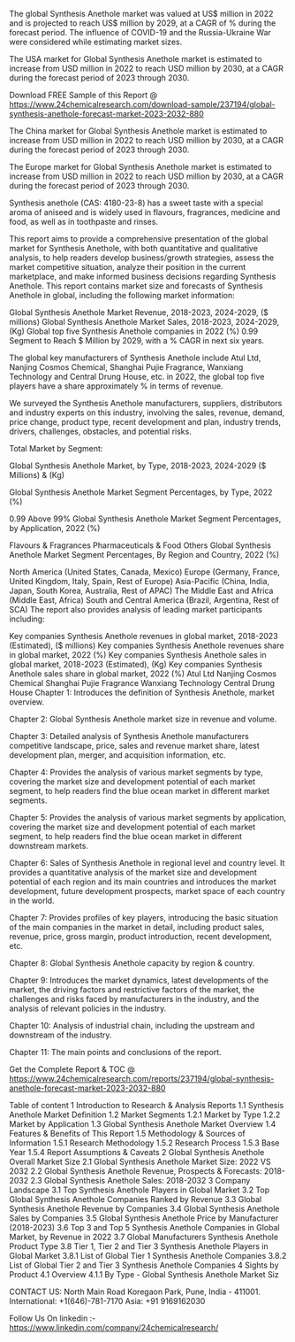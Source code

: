 The global Synthesis Anethole market was valued at US$ million in 2022 and is projected to reach US$ million by 2029, at a CAGR of % during the forecast period. The influence of COVID-19 and the Russia-Ukraine War were considered while estimating market sizes.

The USA market for Global Synthesis Anethole  market is estimated to increase from USD million in 2022 to reach USD million by 2030, at a CAGR during the forecast period of 2023 through 2030.

Download FREE Sample of this Report @ https://www.24chemicalresearch.com/download-sample/237194/global-synthesis-anethole-forecast-market-2023-2032-880

The China market for Global Synthesis Anethole  market is estimated to increase from USD million in 2022 to reach USD million by 2030, at a CAGR during the forecast period of 2023 through 2030.

The Europe market for Global Synthesis Anethole  market is estimated to increase from USD million in 2022 to reach USD million by 2030, at a CAGR during the forecast period of 2023 through 2030.

Synthesis anethole (CAS: 4180-23-8) has a sweet taste with a special aroma of aniseed and is widely used in flavours, fragrances, medicine and food, as well as in toothpaste and rinses.

This report aims to provide a comprehensive presentation of the global market for Synthesis Anethole, with both quantitative and qualitative analysis, to help readers develop business/growth strategies, assess the market competitive situation, analyze their position in the current marketplace, and make informed business decisions regarding Synthesis Anethole. This report contains market size and forecasts of Synthesis Anethole in global, including the following market information:

Global Synthesis Anethole Market Revenue, 2018-2023, 2024-2029, ($ millions)
Global Synthesis Anethole Market Sales, 2018-2023, 2024-2029, (Kg)
Global top five Synthesis Anethole companies in 2022 (%)
0.99 Segment to Reach $ Million by 2029, with a % CAGR in next six years.

The global key manufacturers of Synthesis Anethole include Atul Ltd, Nanjing Cosmos Chemical, Shanghai Pujie Fragrance, Wanxiang Technology and Central Drung House, etc. in 2022, the global top five players have a share approximately % in terms of revenue.

We surveyed the Synthesis Anethole manufacturers, suppliers, distributors and industry experts on this industry, involving the sales, revenue, demand, price change, product type, recent development and plan, industry trends, drivers, challenges, obstacles, and potential risks.

Total Market by Segment:

Global Synthesis Anethole Market, by Type, 2018-2023, 2024-2029 ($ Millions) & (Kg)

Global Synthesis Anethole Market Segment Percentages, by Type, 2022 (%)

0.99
Above 99%
Global Synthesis Anethole Market Segment Percentages, by Application, 2022 (%)

Flavours & Fragrances
Pharmaceuticals & Food
Others
Global Synthesis Anethole Market Segment Percentages, By Region and Country, 2022 (%)

North America (United States, Canada, Mexico)
Europe (Germany, France, United Kingdom, Italy, Spain, Rest of Europe)
Asia-Pacific (China, India, Japan, South Korea, Australia, Rest of APAC)
The Middle East and Africa (Middle East, Africa)
South and Central America (Brazil, Argentina, Rest of SCA)
The report also provides analysis of leading market participants including:

Key companies Synthesis Anethole revenues in global market, 2018-2023 (Estimated), ($ millions)
Key companies Synthesis Anethole revenues share in global market, 2022 (%)
Key companies Synthesis Anethole sales in global market, 2018-2023 (Estimated), (Kg)
Key companies Synthesis Anethole sales share in global market, 2022 (%)
Atul Ltd
Nanjing Cosmos Chemical
Shanghai Pujie Fragrance
Wanxiang Technology
Central Drung House
Chapter 1: Introduces the definition of Synthesis Anethole, market overview.

Chapter 2: Global Synthesis Anethole market size in revenue and volume.

Chapter 3: Detailed analysis of Synthesis Anethole manufacturers competitive landscape, price, sales and revenue market share, latest development plan, merger, and acquisition information, etc.

Chapter 4: Provides the analysis of various market segments by type, covering the market size and development potential of each market segment, to help readers find the blue ocean market in different market segments.

Chapter 5: Provides the analysis of various market segments by application, covering the market size and development potential of each market segment, to help readers find the blue ocean market in different downstream markets.

Chapter 6: Sales of Synthesis Anethole in regional level and country level. It provides a quantitative analysis of the market size and development potential of each region and its main countries and introduces the market development, future development prospects, market space of each country in the world.

Chapter 7: Provides profiles of key players, introducing the basic situation of the main companies in the market in detail, including product sales, revenue, price, gross margin, product introduction, recent development, etc.

Chapter 8: Global Synthesis Anethole capacity by region & country.

Chapter 9: Introduces the market dynamics, latest developments of the market, the driving factors and restrictive factors of the market, the challenges and risks faced by manufacturers in the industry, and the analysis of relevant policies in the industry.

Chapter 10: Analysis of industrial chain, including the upstream and downstream of the industry.

Chapter 11: The main points and conclusions of the report.

Get the Complete Report & TOC @ https://www.24chemicalresearch.com/reports/237194/global-synthesis-anethole-forecast-market-2023-2032-880

Table of content
1 Introduction to Research & Analysis Reports
1.1 Synthesis Anethole Market Definition
1.2 Market Segments
1.2.1 Market by Type
1.2.2 Market by Application
1.3 Global Synthesis Anethole Market Overview
1.4 Features & Benefits of This Report
1.5 Methodology & Sources of Information
1.5.1 Research Methodology
1.5.2 Research Process
1.5.3 Base Year
1.5.4 Report Assumptions & Caveats
2 Global Synthesis Anethole Overall Market Size
2.1 Global Synthesis Anethole Market Size: 2022 VS 2032
2.2 Global Synthesis Anethole Revenue, Prospects & Forecasts: 2018-2032
2.3 Global Synthesis Anethole Sales: 2018-2032
3 Company Landscape
3.1 Top Synthesis Anethole Players in Global Market
3.2 Top Global Synthesis Anethole Companies Ranked by Revenue
3.3 Global Synthesis Anethole Revenue by Companies
3.4 Global Synthesis Anethole Sales by Companies
3.5 Global Synthesis Anethole Price by Manufacturer (2018-2023)
3.6 Top 3 and Top 5 Synthesis Anethole Companies in Global Market, by Revenue in 2022
3.7 Global Manufacturers Synthesis Anethole Product Type
3.8 Tier 1, Tier 2 and Tier 3 Synthesis Anethole Players in Global Market
3.8.1 List of Global Tier 1 Synthesis Anethole Companies
3.8.2 List of Global Tier 2 and Tier 3 Synthesis Anethole Companies
4 Sights by Product
4.1 Overview
4.1.1 By Type - Global Synthesis Anethole Market Siz

CONTACT US:
North Main Road Koregaon Park, Pune, India - 411001.
International: +1(646)-781-7170
Asia: +91 9169162030

Follow Us On linkedin :- https://www.linkedin.com/company/24chemicalresearch/
